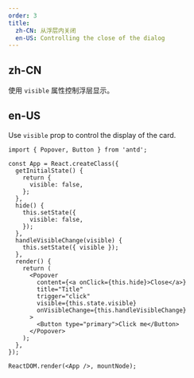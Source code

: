 ```yaml
---
order: 3
title:
  zh-CN: 从浮层内关闭
  en-US: Controlling the close of the dialog
---
```


## zh-CN

使用 `visible` 属性控制浮层显示。

## en-US

Use `visible` prop to control the display of the card.

````__react
import { Popover, Button } from 'antd';

const App = React.createClass({
  getInitialState() {
    return {
      visible: false,
    };
  },
  hide() {
    this.setState({
      visible: false,
    });
  },
  handleVisibleChange(visible) {
    this.setState({ visible });
  },
  render() {
    return (
      <Popover
        content={<a onClick={this.hide}>Close</a>}
        title="Title"
        trigger="click"
        visible={this.state.visible}
        onVisibleChange={this.handleVisibleChange}
      >
        <Button type="primary">Click me</Button>
      </Popover>
    );
  },
});

ReactDOM.render(<App />, mountNode);
````

